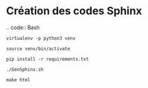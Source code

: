 # Création des codes Sphinx

   .. code:: Bash
   
	virtualenv -p python3 venv
	
	source venv/bin/activate
	
	pip install -r requirements.txt
	
	./GenSphinx.sh 

	make html

